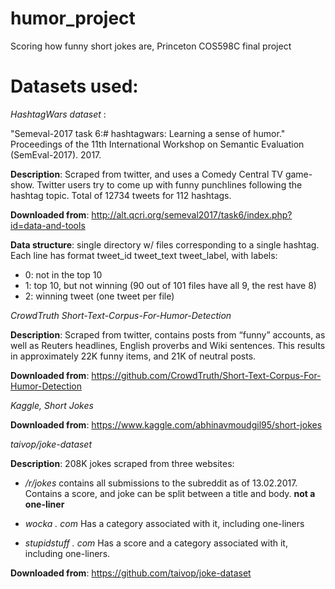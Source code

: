 # humor_project
Scoring how funny short jokes are, Princeton COS598C final project


# Datasets used:

_HashtagWars dataset_ : 

"Semeval-2017 task 6:# hashtagwars: Learning a sense of humor." Proceedings of the 11th International Workshop on Semantic Evaluation (SemEval-2017). 2017. 

__Description__: Scraped from twitter, and uses a Comedy Central TV game-show. Twitter users try to come up with funny punchlines following the hashtag topic. Total of 12734 tweets for 112 hashtags.

__Downloaded from__: http://alt.qcri.org/semeval2017/task6/index.php?id=data-and-tools

__Data structure__: single directory w/ files corresponding to a single hashtag. Each line has format tweet_id tweet_text tweet_label, with labels: 
- 0: not in the top 10
- 1: top 10, but not winning (90 out of 101 files have all 9, the rest have 8)
- 2: winning tweet (one tweet per file)

_CrowdTruth Short-Text-Corpus-For-Humor-Detection_

__Description__: Scraped from twitter, contains posts from “funny” accounts, as well as Reuters headlines, English proverbs and Wiki sentences. This results in approximately 22K funny items, and 21K of neutral posts.

__Downloaded from__: https://github.com/CrowdTruth/Short-Text-Corpus-For-Humor-Detection


_Kaggle, Short Jokes_ 

__Downloaded from__: https://www.kaggle.com/abhinavmoudgil95/short-jokes



_taivop/joke-dataset_

__Description__: 208K jokes scraped from three websites: 

- _/r/jokes_ contains all submissions to the subreddit as of 13.02.2017. Contains a score, and joke can be split between a title and body. __not a one-liner__

- _wocka . com_ Has a category associated with it, including one-liners

- _stupidstuff . com_  Has a score and a category associated with it, including one-liners.

__Downloaded from__: https://github.com/taivop/joke-dataset


